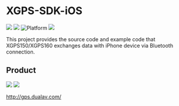 # XGPS-SDK-iOS

![](https://img.shields.io/badge/language-swift3-orange.svg?style=flat)
![](https://img.shields.io/badge/sdk-objectiveC-orange.svg?style=flat)
![Platform](https://img.shields.io/cocoapods/p/LFAlertController.svg?style=flat)
![](https://img.shields.io/badge/version-2.2-blue.svg?style=flat)

This project provides the source code and example code that XGPS150/XGPS160 exchanges data with iPhone device via Bluetooth connection.

## Product
![](http://gps.dualav.com/wp-content/uploads/xgps150_HeaderImage.jpg) ![](http://gps.dualav.com/wp-content/uploads/xgps160_HeaderImage.jpg)


http://gps.dualav.com/
